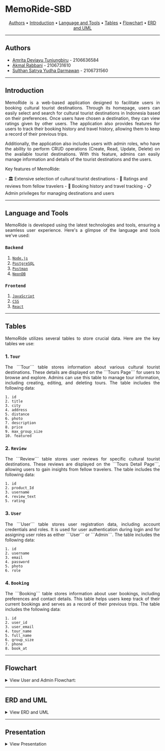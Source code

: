 # MemoRide-SBD

<p align ="center">
  <a href="#authors">Authors</a> •
  <a href="#introduction">Introduction</a> •
  <a href="#language-and-tools">Language and Tools</a> •
  <a href="#tables">Tables</a> •
  <a href="#flowchart">Flowchart</a> •
  <a href="#ERD-and-UML">ERD and UML</a> 
  <a href="#Presentation"></a>
</p>

---

## Authors

- [Amrita Deviayu Tunjungbiru](https://www.github.com/birujung) - 2106636584
- [Akmal Rabbani](https://www.github.com/akmalrbn) - 2106731610
- [Sulthan Satrya Yudha Darmawan](https://www.github.com/sulsyd) - 2106731560
---

## Introduction
<p align="justify">MemoRide is a web-based application designed to facilitate users in booking cultural tourist destinations. Through its homepage, users can easily select and search for cultural tourist destinations in Indonesia based on their preferences. Once users have chosen a destination, they can view ratings given by other users. The application also provides features for users to track their booking history and travel history, allowing them to keep a record of their previous trips.</p>

<p align="justify">Additionally, the application also includes users with admin roles, who have the ability to perform CRUD operations (Create, Read, Update, Delete) on the available tourist destinations. With this feature, admins can easily manage information and details of the tourist destinations and the users.</p>

<p align="justify">Key features of MemoRide:</p>
- 🏛️ Extensive selection of cultural tourist destinations
- 🌟 Ratings and reviews from fellow travelers
- 📝 Booking history and travel tracking
- 📋 Admin privileges for managing destinations and users

---

## Language and Tools
<p align="justify">MemoRide is developed using the latest technologies and tools, ensuring a seamless user experience. Here's a glimpse of the language and tools we've used:</p>

### ```Backend```
1. [```Node.js```](https://nodejs.org/)
2. [```PostgreSQL```](https://www.postgresql.org/)
3. [```Postman```](https://www.postman.com/)
4. [```NeonDB```](https://neon.tech/)

### ```Frontend```
1. [```JavaScript```](https://www.javascript.com/)
2. [```CSS```](https://www.w3.org/Style/CSS/Overview.en.html)
3. [```React```](https://react.dev/)
 
 
---

## Tables
<p align="justify">MemoRide utilizes several tables to store crucial data. Here are the key tables we use:</p>

### 1.  ```Tour```

<p align="justify">The ```Tour``` table stores information about various cultural tourist destinations. These details are displayed on the ```Tours Page``` for users to browse and explore. Admins can use this table to manage tour information, including creating, editing, and deleting tours. The table includes the following data:</p>

```
1. id
2. title
3. city
4. address
5. distance
6. photo
7. description
8. price
9. max_group_size
10. featured

```

### 2.  ```Review```

<p align="justify">The ```Review``` table stores user reviews for specific cultural tourist destinations. These reviews are displayed on the ```Tours Detail Page```, allowing users to gain insights from fellow travelers. The table includes the following data:</p>

```
1. id
2. product_Id
3. username
4. review_text
5. rating

```

### 3.  ```User```

<p align="justify">The ```User``` table stores user registration data, including account credentials and roles. It is used for user authentication during login and for assigning user roles as either ```User``` or ```Admin```. The table includes the following data:</p>

```
1. id
2. username
3. email
4. password
5. photo
6. role
```

### 4.  ```Booking```

<p align="justify">The ```Booking``` table stores information about user bookings, including preferences and contact details. This table helps users keep track of their current bookings and serves as a record of their previous trips. The table includes the following data:</p>

```
1. id
2. user_id
3. user_email
4. tour_name
5. full_name
6. group_size
7. phone
8. book_at

```
---

## Flowchart
<details>
  <summary>View User and Admin Flowchart:</summary>

  ```MemoRide User Flowchart ```

![alt text](https://github.com/SistemBasisData2023/MemoRide/blob/main/misc/User_Flowchart.png)

```Memoride Admin Flowchart```

![alt text](https://github.com/SistemBasisData2023/MemoRide/blob/main/misc/Admin_Flowchart.png)

</details>

---

## ERD and UML 
<details>
  <summary>View ERD and UML</summary>

  ```Entity Relational Diagram (ERD)```

![alt text](https://github.com/SistemBasisData2023/MemoRide/blob/main/misc/ERD_MemoRide.png)

```Unified Modeling Language (UML)```

![alt text](https://github.com/SistemBasisData2023/MemoRide/blob/main/misc/UML_MemoRide.png)

</details>

---

## Presentation
<details>
  <summary>View Presentation</summary>

  ```Presentation```
  ![alt text](https://github.com/SistemBasisData2023/MemoRide/blob/main/misc/MemoRide_Presentation.pdf)
